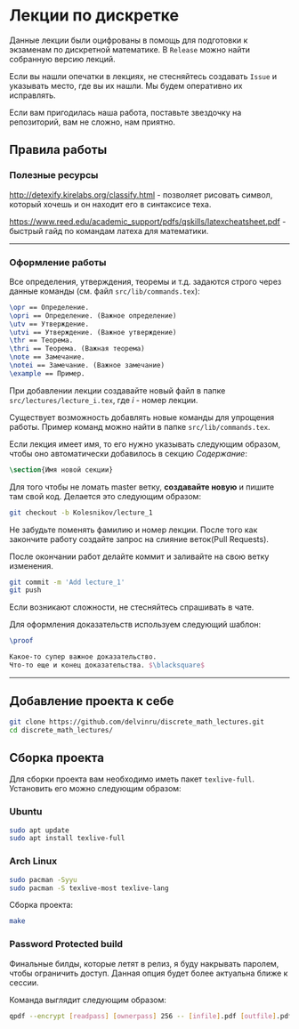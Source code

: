 # Лекции по дискретке

Данные лекции были оцифрованы в помощь для подготовки к экзаменам по дискретной математике. В `Release` можно найти собранную версию лекций.

Если вы нашли опечатки в лекциях, не стесняйтесь создавать `Issue` и указывать место, где вы их нашли. Мы будем оперативно их исправлять.

Если вам пригодилась наша работа, поставьте звездочку на репозиторий, вам не сложно, нам приятно.

## Правила работы

### Полезные ресурсы
http://detexify.kirelabs.org/classify.html - позволяет рисовать символ, который хочешь и он находит его в синтаксисе теха.

https://www.reed.edu/academic_support/pdfs/qskills/latexcheatsheet.pdf - быстрый гайд по командам латеха для математики.

---

### Оформление работы

Все определения, утверждения, теоремы и т.д. задаются строго через данные команды (см. файл `src/lib/commands.tex`):
```latex
\opr == Определение.
\opri == Определение. (Важное определение)
\utv == Утверждение.
\utvi == Утверждение. (Важное утверждение)
\thr == Теорема.
\thri == Теорема. (Важная теорема)
\note == Замечание.
\notei == Замечание. (Важное замечание)
\example == Пример.
```

При добавлении лекции создавайте новый файл в папке `src/lectures/lecture_i.tex`, где $i$ - номер лекции.

Существует возможность добавлять новые команды для упрощения работы. Пример команд можно найти в папке `src/lib/commands.tex`.

Если лекция имеет имя, то его нужно указывать следующим образом, чтобы оно автоматически добавилось в секцию *Содержание*:
```latex
\section{Имя новой секции}
```

Для того чтобы не ломать master ветку, **создавайте новую** и пишите там свой код. Делается это следующим образом:
```bash
git checkout -b Kolesnikov/lecture_1
```
Не забудьте поменять фамилию и номер лекции.
После того как закончите работу создайте запрос на слияние веток(Pull Requests).

После окончании работ делайте коммит и заливайте на свою ветку изменения.

```bash
git commit -m 'Add lecture_1'
git push
```

Если возникают сложности, не стесняйтесь спрашивать в чате.

Для оформления доказательств используем следующий шаблон:
```latex
\proof

Какое-то супер важное доказательство.
Что-то еще и конец доказательства. $\blacksquare$
```

---

## Добавление проекта к себе

```bash
git clone https://github.com/delvinru/discrete_math_lectures.git
cd discrete_math_lectures/
```

## Сборка проекта
Для сборки проекта вам необходимо иметь пакет `texlive-full`. Установить его можно следующим образом:

### Ubuntu
```bash
sudo apt update
sudo apt install texlive-full
```

### Arch Linux
```bash
sudo pacman -Syyu
sudo pacman -S texlive-most texlive-lang
```

Сборка проекта:
```bash
make
```

### Password Protected build
Финальные билды, которые летят в релиз, я буду накрывать паролем, чтобы ограничить доступ. Данная опция будет более актуальна ближе к сессии.

Команда выглядит следующим образом:
```bash
qpdf --encrypt [readpass] [ownerpass] 256 -- [infile].pdf [outfile].pdf
```
